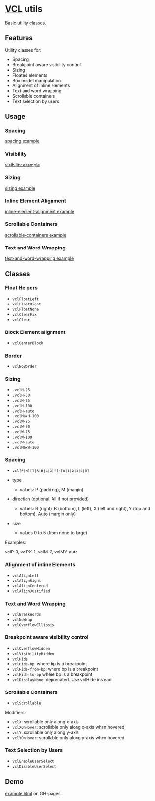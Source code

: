 # [VCL](https://vcl.github.io/) utils

Basic utility classes.

## Features

Utility classes for:

- Spacing
- Breakpoint aware visibility control
- Sizing
- Floated elements
- Box model manipulation
- Alignment of inline elements
- Text and word wrapping
- Scrollable containers
- Text selection by users

## Usage

### Spacing

[spacing example](/demo/example-spacing.html)

### Visibility

[visibility example](/demo/example-visibility.html)

### Sizing

[sizing example](/demo/example-sizing.html)

### Inline Element Alignment

[inline-element-alignment example](/demo/example-inline-element-alignment.html)

### Scrollable Containers

[scrollable-containers example](/demo/example-scrollable-containers.html)

### Text and Word Wrapping

[text-and-word-wrapping example](/demo/example-text-and-word-wrapping.html)

## Classes

### Float Helpers

- `vclFloatLeft`
- `vclFloatRight`
- `vclFloatNone`
- `vclClearFix`
- `vclClear`

### Block Element alignment

- `vclCenterBlock`

### Border

- `vclNoBorder`

### Sizing

- `.vclH-25`
- `.vclH-50`
- `.vclH-75`
- `.vclH-100`
- `.vclH-auto`
- `.vclMaxH-100`
- `.vclW-25`
- `.vclW-50`
- `.vclW-75`
- `.vclW-100`
- `.vclW-auto`
- `.vclMaxW-100`

### Spacing

- `vcl[P|M][T|R|B|L|X|Y]-[0|1|2|3|4|5]`
 

- type
  - values: P (padding), M (margin)

- direction (optional. All if not provided)
  - values:
      R (right), B (bottom), L (left), X (left and right), Y (top and bottom), Auto (margin only)

- size
  - values 0 to 5 (from none to large)

Examples:

vclP-3, vclPX-1, vclM-3, vclMY-auto


### Alignment of inline Elements

- `vclAlignLeft`
- `vclAlignRight`
- `vclAlignCentered`
- `vclAlignJustified`

### Text and Word Wrapping

- `vclBreakWords`
- `vclNoWrap`
- `vclOverflowEllipsis`

### Breakpoint aware visibility control

- `vclOverflowHidden`
- `vclVisibilityHidden` 
- `vclHide`
- `vclHide-bp`: where bp is a breakpoint
- `vclHide-from-bp`: where bp is a breakpoint
- `vclHide-to-bp` where bp is a breakpoint
- `vclDisplayNone`: deprecated. Use vclHide instead

### Scrollable Containers

- `vclScrollable`

Modifiers:

- `vclX`: scrollable only along x-axis
- `vclXOnHover`: scrollable only along x-axis when hovered
- `vclY`: scrollable only along y-axis
- `vclYOnHover`: scrollable only along y-axis when hovered

### Text Selection by Users

- `vclEnableUserSelect`
- `vclDisableUserSelect`

## Demo

[example.html](/demo/example.html) on GH-pages.
